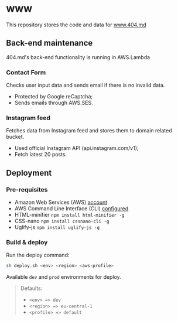 # www
This repository stores the code and data for www.404.md

## Back-end maintenance

404.md's back-end functionality is running in AWS.Lambda

### Contact Form

Checks user input data and sends email if there is no invalid data.

* Protected by Google reCaptcha;
* Sends emails through AWS.SES.

### Instagram feed

Fetches data from Instagram feed and stores them to domain related bucket.

* Used official Instagram API (api.instagram.com/v1);
* Fetch latest 20 posts.

## Deployment

### Pre-requisites

- Amazon Web Services (AWS) [account][1]
- AWS Command Line Interface (CLI) [configured][2]
- HTML-minifier `npm install html-minifier -g`
- CSS-nano `npm install cssnano-cli -g`
- Uglify-js `npm install uglify-js -g`

### Build & deploy

Run the deploy command:

```bash
sh deploy.sh <env> <region> <aws-profile>
```

Available `dev` and `prod` environments for deploy.

>Defaults:
>- `<env> => dev`
>- `<region> => eu-central-1`
>- `<profile> => default`

[1]: https://www.youtube.com/watch?v=WviHsoz8yHk
[2]: https://docs.aws.amazon.com/cli/latest/userguide/cli-chap-getting-started.html
